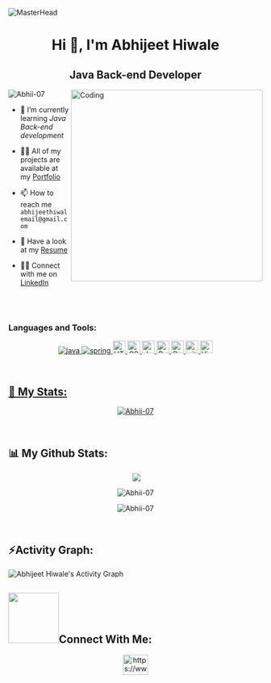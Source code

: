 ![MasterHead](https://scand.com/wp-content/uploads/2020/05/Java-KV2.jpg)

<h1 align="center">Hi 👋, I'm Abhijeet Hiwale</h1>
<h2 align="center">Java Back-end Developer</h2>

<img align="right" alt="Coding" width="380" src="https://camo.githubusercontent.com/40165a147c3dcea0fa1db780bb533fc5f98546ccfb9d5d05ddb2f429277f5348/68747470733a2f2f616e616c7974696373696e6469616d61672e636f6d2f77702d636f6e74656e742f75706c6f6164732f323031382f31322f646576656c6f7065722d6472696262626c652e676966"/>

<p align="left"> <img src="https://komarev.com/ghpvc/?username=Abhii-07&label=Profile%20views&color=0e75b6&style=flat" alt="Abhii-07" /> </p>

- 🌱 I’m currently learning *Java Back-end development*

- 👨‍💻 All of my projects are available at my [Portfolio](https://abhii-07.github.io/)

- 📫 How to reach me `abhijeethiwalemail@gmail.com`

- 📄 Have a look at my [Resume](https://drive.google.com/file/d/112BrHZEOxHVOYoBBgOghSrsqtlaUQE3F/view?usp=share_link)

- 👨‍💻 Connect with me on [LinkedIn](https://www.linkedin.com/in/abhijeethiwale/)

<!-- - 💬 ask me about Java

- 😄 Pronouns: He/His -->


<br>
<br>

<h3 align="left">Languages and Tools:</h3>
<p align="center"><a href="https://www.java.com" target="_blank" rel="noreferrer"> <img src="https://img.shields.io/badge/java-%23ED8B00.svg?style=for-the-badge&logo=java&logoColor=white" alt="java" /></a><a href="https://www.java.com" target="_blank" rel="noreferrer"> <img src="https://img.shields.io/badge/spring-%236DB33F.svg?style=for-the-badge&logo=spring&logoColor=white" alt="spring" /> </a><a href="https://www.java.com" target="_blank" rel="noreferrer"> <img src="https://img.shields.io/badge/HTML5-282C34?logo=html5&logoColor=E34F26" alt="HTML5 logo" title="HTML5" height="25" /> </a><a href="https://www.java.com" target="_blank" rel="noreferrer"> <img src="https://img.shields.io/badge/CSS3-282C34?logo=css3&logoColor=1572B6" alt="CSS3 logo" title="CSS3" height="25" /> </a><a href="https://www.java.com" target="_blank" rel="noreferrer"> <img src="https://img.shields.io/badge/JavaScript-282C34?logo=javascript&logoColor=F7DF1E" alt="JavaScript logo" title="JavaScript" height="25" /> </a><a href="https://www.java.com" target="_blank" rel="noreferrer"> <img src="https://img.shields.io/badge/React-282C34?logo=react&logoColor=61DAFB" alt="React logo" title="React" height="25" /> </a><a href="https://www.java.com" target="_blank" rel="noreferrer"> <img src="https://img.shields.io/badge/Material--UI-0081CB?style=for-the-badge&logo=material-ui&logoColor=white" alt="React logo" title="Material Ui" height="25" /> </a><a href="https://www.java.com" target="_blank" rel="noreferrer"> <img src="https://img.shields.io/badge/git-282C34?logo=git&logoColor=F05032" alt="git logo" title="git" height="25" /> </a><a href="https://www.java.com" target="_blank" rel="noreferrer"> <img src="https://img.shields.io/badge/VS%20Code-282C34?logo=visual-studio-code&logoColor=007ACC" alt="Visual Studio Code logo" title="Visual Studio Code" height="25" /> </p>

<br>

<h2 align="left">📄 My Stats:</h2>

<p align="center"> <a href="https://github.com/ryo-ma/github-profile-trophy"><img src="https://github-profile-trophy.vercel.app/?username=Abhii-07" alt="Abhii-07" /></a> </p>

<br>

<h2 align="left">📊 My Github Stats:</h2>

<p align="center">&nbsp;<img align="center" src="https://github-readme-stats.vercel.app/api/top-langs/?username=Abhii-07" /></p>
<p align="center"><img align="center" src="https://github-readme-stats.vercel.app/api?username=Abhii-07&show_icons=true" alt="Abhii-07" /></p>

<p align="center"><img align="center" src="https://github-readme-streak-stats.herokuapp.com/?user=Abhii-07&" alt="Abhii-07" /></p>

<br>
<h2 align="left">⚡Activity Graph:</h2>
  <a><img alt="Abhijeet Hiwale's Activity Graph" src="https://github-readme-activity-graph.cyclic.app/graph?username=Abhii-07&theme=react-dark&hide_border=true" /></a>

<br>

<h2 align="left"><img src='https://raw.githubusercontent.com/ShahriarShafin/ShahriarShafin/main/Assets/handshake.gif' width="100px">Connect With Me:</h2>
<p align="center">
<a href="https://www.linkedin.com/in/abhijeethiwale/" target="blank"><img align="center" src="https://raw.githubusercontent.com/rahuldkjain/github-profile-readme-generator/master/src/images/icons/Social/linked-in-alt.svg" alt="https://www.linkedin.com/in/abhijeethiwale/" height="40" width="50" /></a>

</p>





